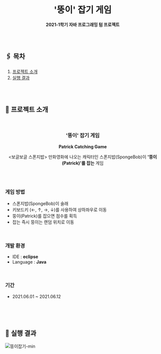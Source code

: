 <br>
<h1 align="center">'뚱이' 잡기 게임</h1>
<p align="center">
  <strong>2021-1학기 자바 프로그래밍 텀 프로젝트</strong>
<br>
<br>
 
</p>

<br>


## 🖇️ 목차
1. [프로젝트 소개](#프로젝트_소개)
2. [실행 결과](#실행_결과) 

<br>
<br>



 

<h2 id="프로젝트_소개">📌 프로젝트 소개</h2> 
<br>
<h3 align="center">'뚱이' 잡기 게임</h3>
<p align="center">
  <strong>Patrick Catching Game</strong><br>

<div align=center>

<보글보글 스폰지밥> 만화영화에 나오는 캐릭터인 스폰지밥(SpongeBob)이 **'뚱이(Patrick)'를 잡는** 게임

</div>

<br>
<br>

### 게임 방법
* 스폰지밥(SpongeBob)이 술래
* 키보드키 (←, ↑, →, ↓)를 사용하여 상하좌우로 이동
* 뚱이(Patrick)를 잡으면 점수를 획득
* 잡는 즉시 뚱이는 랜덤 위치로 이동

<br>


### 개발 환경
* IDE : **eclipse**
* Language : **Java**

<br>

### 기간
 * 2021.06.01 ~ 2021.06.12


<br>
<br>
<br>

<h2 id="실행_결과">📌 실행 결과</h2> 

![뚱이잡기-min](https://github.com/J-yun-ji/patrick-catching-game/assets/66745172/697da477-0247-4ab5-8fe8-286aca80c1f1)
